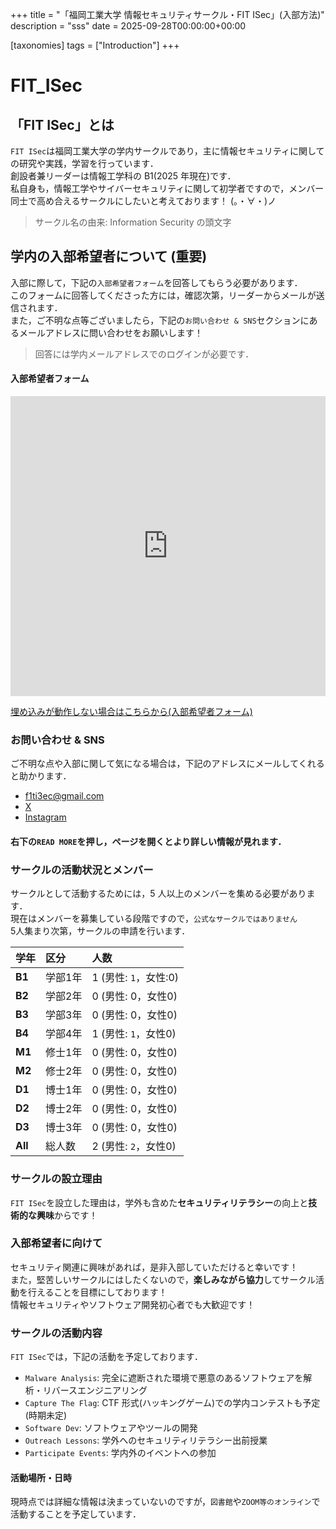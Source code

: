 +++
title = "「福岡工業大学 情報セキュリティサークル・FIT ISec」(入部方法)"
description = "sss"
date = 2025-09-28T00:00:00+00:00

[taxonomies]
tags = ["Introduction"]
+++

# FIT_ISec

## 「FIT ISec」とは

`FIT ISec`は福岡工業大学の学内サークルであり，主に情報セキュリティに関しての研究や実践，学習を行っています．<br>
創設者兼リーダーは情報工学科の B1(2025 年現在)です．<br>
私自身も，情報工学やサイバーセキュリティに関して初学者ですので，メンバー同士で高め合えるサークルにしたいと考えております！ (。・∀・)ノ

> サークル名の由来: Information Security の頭文字

## 学内の入部希望者について (重要)

入部に際して，下記の`入部希望者フォーム`を回答してもらう必要があります．<br>
このフォームに回答してくださった方には，確認次第，リーダーからメールが送信されます．<br>
また，ご不明な点等ございましたら，下記の`お問い合わせ & SNS`セクションにあるメールアドレスに問い合わせをお願いします！

> 回答には学内メールアドレスでのログインが必要です．

#### 入部希望者フォーム

<iframe width="640px" height="480px" src="https://forms.office.com/Pages/ResponsePage.aspx?id=NIp2LOKKdUey6PnQAqEadNeWli7uRm5PgqZccQdHKXBUNk1XSVVDWFRLOEEzR0FMRzVSR0FMR0FCWS4u&embed=true" frameborder="0" marginwidth="0" marginheight="0" style="border: none; max-width:100%; max-height:100vh" allowfullscreen webkitallowfullscreen mozallowfullscreen msallowfullscreen> </iframe>

[埋め込みが動作しない場合はこちらから(入部希望者フォーム)](https://forms.office.com/Pages/ResponsePage.aspx?id=NIp2LOKKdUey6PnQAqEadNeWli7uRm5PgqZccQdHKXBUNk1XSVVDWFRLOEEzR0FMRzVSR0FMR0FCWS4u)

### お問い合わせ & SNS

ご不明な点や入部に関して気になる場合は，下記のアドレスにメールしてくれると助かります．

- <a href="mailto:f1ti3ec@gmail.com">f1ti3ec@gmail.com</a>
- [X](https://x.com/FIT_ISec)
- [Instagram](https://www.instagram.com/fit_isec)

#### 右下の`READ MORE`を押し，ページを開くとより詳しい情報が見れます．

<!--more-->

### サークルの活動状況とメンバー

サークルとして活動するためには，5 人以上のメンバーを集める必要があります．<br>
現在はメンバーを募集している段階ですので，`公式なサークルではありません`<br>
5人集まり次第，サークルの申請を行います．

| 学年 | 区分 | 人数 |
| :--- | :--- | :--- |
| **B1** | 学部1年 | 1 (男性: `1`，女性:0) |
| **B2** | 学部2年 | 0 (男性: 0，女性0) |
| **B3** | 学部3年 | 0 (男性: 0，女性0) |
| **B4** | 学部4年 | 1 (男性: `1`，女性0) |
| **M1** | 修士1年 | 0 (男性: 0，女性0) |
| **M2** | 修士2年 | 0 (男性: 0，女性0) |
| **D1** | 博士1年 | 0 (男性: 0，女性0) |
| **D2** | 博士2年 | 0 (男性: 0，女性0) |
| **D3** | 博士3年 | 0 (男性: 0，女性0) |
| **All** | 総人数 | 2 (男性: `2`，女性0) |


### サークルの設立理由

`FIT ISec`を設立した理由は，学外も含めた**セキュリティリテラシー**の向上と**技術的な興味**からです！

### 入部希望者に向けて

セキュリティ関連に興味があれば，是非入部していただけると幸いです！<br>
また，堅苦しいサークルにはしたくないので，**楽しみながら協力**してサークル活動を行えることを目標にしております！<br>
情報セキュリティやソフトウェア開発初心者でも大歓迎です！

### サークルの活動内容

`FIT ISec`では，下記の活動を予定しております．

- `Malware Analysis`: 完全に遮断された環境で悪意のあるソフトウェアを解析・リバースエンジニアリング
- `Capture The Flag`: CTF 形式(ハッキングゲーム)での学内コンテストも予定(時期未定)
- `Software Dev`: ソフトウェアやツールの開発
- `Outreach Lessons`: 学外へのセキュリティリテラシー出前授業
- `Participate Events`: 学内外のイベントへの参加

#### 活動場所・日時
現時点では詳細な情報は決まっていないのですが，`図書館`や`ZOOM等のオンライン`で活動することを予定しています．
